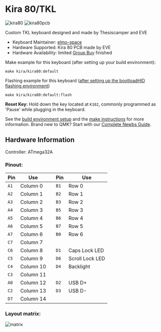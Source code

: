 # Kira 80/TKL

![kira80](https://i.imgur.com/QnGKnaml.jpg)
![kira80pcb](https://i.imgur.com/wrEZhg5l.jpg)

Custom TKL keyboard designed and made by Thesiscamper and EVE

* Keyboard Maintainer: [elmo-space](https://github.com/elmo-space)
* Hardware Supported: Kira 80 PCB made by EVE
* Hardware Availability: limited [Group Buy](https://geekhack.org/index.php?topic=96381.0) finished

Make example for this keyboard (after setting up your build environment):

    make kira/kira80:default

Flashing example for this keyboard ([after setting up the bootloadHID flashing environment](https://docs.qmk.fm/#/flashing_bootloadhid))

    make kira/kira80:default:flash

**Reset Key:** Hold down the key located at `K102`, commonly programmed as 'Pause' while plugging in the keyboard.

See the [build environment setup](https://docs.qmk.fm/#/getting_started_build_tools) and the [make instructions](https://docs.qmk.fm/#/getting_started_make_guide) for more information. Brand new to QMK? Start with our [Complete Newbs Guide](https://docs.qmk.fm/#/newbs).

## Hardware Information

Controller: ATmega32A

### Pinout:

|Pin |Use      | |Pin |Use            |
|----|---------|-|----|---------------|
|`A1`|Column 0 | |`B1`|Row 0          |
|`A2`|Column 1 | |`B2`|Row 1          |
|`A3`|Column 2 | |`B3`|Row 2          |
|`A4`|Column 3 | |`B5`|Row 3          |
|`A5`|Column 4 | |`B6`|Row 4          |
|`A6`|Column 5 | |`B7`|Row 5          |
|`A7`|Column 6 | |`B0`|Row 6          |
|`C7`|Column 7 | |    |               |
|`C6`|Column 8 | |`D1`|Caps Lock LED  |
|`C5`|Column 9 | |`D6`|Scroll Lock LED|
|`C4`|Column 10| |`D4`|Backlight      |
|`C3`|Column 11| |    |               |
|`A0`|Column 12| |`D2`|USB D+         |
|`C2`|Column 13| |`D3`|USB D-         |
|`D7`|Column 14| |    |               |

### Layout matrix:

![matrix](https://i.imgur.com/FqjTNQS.png)
